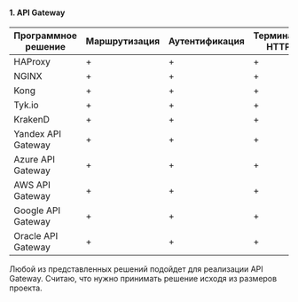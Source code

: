 #### 1. API Gateway

| Программное решение| Маршрутизация | Аутентификация | Терминация HTTPS |
|--------------------|---------------|----------------|------------------|
| HAProxy            | +             | +              | +                |
| NGINX              | +             | +              | +                |
| Kong               | +             | +              | +                |
| Tyk.io             | +             | +              | +                |
| KrakenD            | +             | +              | +                |
| Yandex API Gateway | +             | +              | +                |
| Azure API Gateway  | +             | +              | +                |
| AWS API Gateway    | +             | +              | +                |
| Google API Gateway | +             | +              | +                |
| Oracle API Gateway | +             | +              | +                |

Любой из представленных решений подойдет для реализации API Gateway. Считаю, что нужно принимать решение исходя из размеров проекта.


